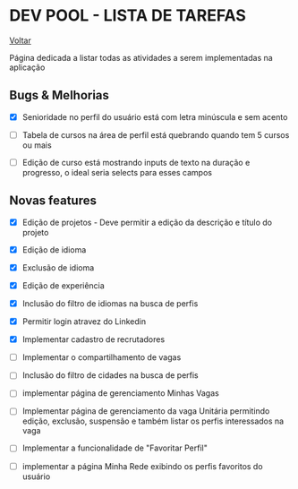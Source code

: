 # DEV POOL - LISTA DE TAREFAS  
[Voltar](/README.md)

Página dedicada a listar todas as atividades a serem implementadas na aplicação

## Bugs & Melhorias
- [X] Senioridade no perfil do usuário está com letra minúscula e sem acento
- [ ] Tabela de cursos na área de perfil está quebrando quando tem 5 cursos ou mais
- [ ] Edição de curso está mostrando inputs de texto na duração e progresso, o ideal seria selects para esses campos

 
## Novas features
- [X] Edição de projetos - Deve permitir a edição da descrição e título do projeto
- [X] Edição de idioma
- [X] Exclusão de idioma
- [X] Edição de experiência
- [X] Inclusão do filtro de idiomas na busca de perfis
- [X] Permitir login atravez do Linkedin
- [X] Implementar cadastro de recrutadores
- [ ] Implementar o compartilhamento de vagas
- [ ] Inclusão do filtro de cidades na busca de perfis
- [ ] implementar página de gerenciamento Minhas Vagas
- [ ] Implementar página de gerenciamento da vaga Unitária permitindo edição, exclusão, suspensão e também listar os perfis interessados na vaga
- [ ] Implementar a funcionalidade de "Favoritar Perfil"
- [ ] implementar a página Minha Rede exibindo os perfis favoritos do usuário







